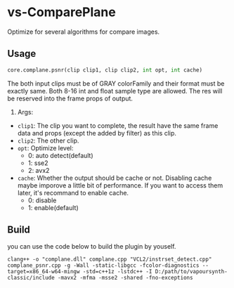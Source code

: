 # vs-ComparePlane
Optimize for several algorithms for compare images.

## Usage
```python
core.complane.psnr(clip clip1, clip clip2, int opt, int cache)
```
The both input clips must be of GRAY colorFamily and their format must be exactly same. Both 8-16 int and float sample type are allowed.
The res will be reserved into the frame props of output.
1. Args:
  - ```clip1```: The clip you want to complete, the result have the same frame data and props (except the added by filter) as this clip.
  - ```clip2```: The other clip.
  - ```opt```: Optimize level:
    - 0: auto detect(default)
    - 1: sse2
    - 2: avx2
  - ```cache```: Whether the output should be cache or not. Disabling cache maybe imporove a little bit of performance. If you want to access them later, it's recommand to enable cache.
    - 0: disable
    - 1: enable(default)  

## Build
you can use the code below to build the plugin by youself.
```
clang++ -o "complane.dll" complane.cpp "VCL2/instrset_detect.cpp" complane_psnr.cpp -g -Wall -static-libgcc -fcolor-diagnostics --target=x86_64-w64-mingw -std=c++1z -lstdc++ -I D:/path/to/vapoursynth-classic/include -mavx2 -mfma -msse2 -shared -fno-exceptions
```
